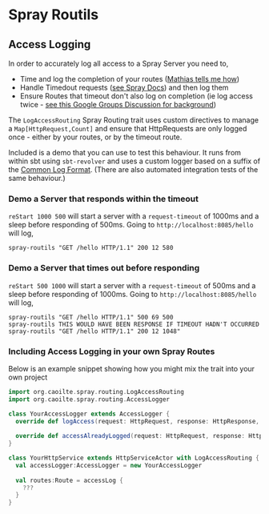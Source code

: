 # Spray Routils

## Access Logging

In order to accurately log all access to a Spray Server you need to,
+ Time and log the completion of your routes ([Mathias tells me how][spray-time-custom-directive])
+ Handle Timedout requests ([see Spray Docs][spray-timeout-handling]) and then log them
+ Ensure Routes that timeout don't also log on completion (ie log access twice - 
[see this Google Groups Discussion for background][spray-timeout-discussion])

The ```LogAccessRouting``` Spray Routing trait uses custom directives to manage a ```Map[HttpRequest,Count]``` 
and ensure that HttpRequests are only logged once - either by your routes, or by the timeout route.

Included is a demo that you can use to test this behaviour. It runs from within sbt using ```sbt-revolver``` and uses
a custom logger based on a suffix of the [Common Log Format][common-log-format]. (There are also automated integration 
tests of the same behaviour.) 

### Demo a Server that responds within the timeout

```reStart 1000 500``` will start a server with a ```request-timeout``` of 1000ms and a sleep before responding of 
500ms. Going to ```http://localhost:8085/hello``` will log,

```
spray-routils "GET /hello HTTP/1.1" 200 12 580
```


### Demo a Server that times out before responding

```reStart 500 1000``` will start a server with a ```request-timeout``` of 500ms and a sleep before responding of 
1000ms. Going to ```http://localhost:8085/hello``` will log,

```
spray-routils "GET /hello HTTP/1.1" 500 69 500
spray-routils THIS WOULD HAVE BEEN RESPONSE IF TIMEOUT HADN'T OCCURRED
spray-routils "GET /hello HTTP/1.1" 200 12 1048"
```

### Including Access Logging in your own Spray Routes

Below is an example snippet showing how you might mix the trait into your own project

```scala
import org.caoilte.spray.routing.LogAccessRouting
import org.caoilte.spray.routing.AccessLogger

class YourAccessLogger extends AccessLogger {
  override def logAccess(request: HttpRequest, response: HttpResponse, time: Long) = ???
    
  override def accessAlreadyLogged(request: HttpRequest, response: HttpResponse, time: Long) = ???
}

class YourHttpService extends HttpServiceActor with LogAccessRouting {
  val accessLogger:AccessLogger = new YourAccessLogger
    
  val routes:Route = accessLog {
    ???
  }
}
```

[spray-time-custom-directive]: https://groups.google.com/d/msg/spray-user/V5q6kaXfcHY/ioUzYbW8XvoJ "A Spray Custom Directive for timing a Route"
[spray-timeout-handling]: http://spray.io/documentation/1.2.1/spray-routing/key-concepts/timeout-handling/ "Spray Timeout Handling"
[spray-timeout-discussion]: https://groups.google.com/d/msg/spray-user/as_3g7Yl_kI/pJmzB-DXOF0J "Discussion about handling Spray Timeouts"
[common-log-format]: http://en.wikipedia.org/wiki/Common_Log_Format "Common Log Format"
